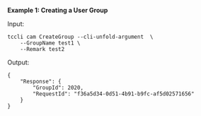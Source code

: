 **Example 1: Creating a User Group**



Input: 

```
tccli cam CreateGroup --cli-unfold-argument  \
    --GroupName test1 \
    --Remark test2
```

Output: 
```
{
    "Response": {
        "GroupId": 2020,
        "RequestId": "f36a5d34-0d51-4b91-b9fc-af5d02571656"
    }
}
```

